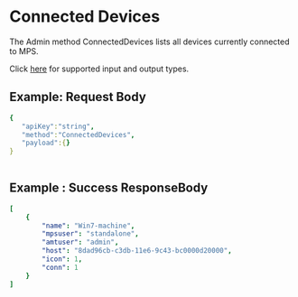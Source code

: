 # Connected Devices

The Admin method ConnectedDevices lists all devices currently connected to MPS.

Click [here](types.md) for supported input and output types.

## Example: Request Body

``` yaml
{  
   "apiKey":"string",
   "method":"ConnectedDevices",
   "payload":{}
}
	
```
## Example : Success ResponseBody

``` yaml
[
    {
        "name": "Win7-machine",
        "mpsuser": "standalone",
        "amtuser": "admin",
        "host": "8dad96cb-c3db-11e6-9c43-bc0000d20000",
        "icon": 1,
        "conn": 1
    }
]
```
